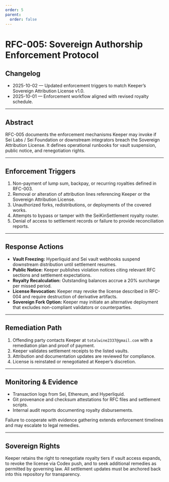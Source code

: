 ```yaml
---
order: 5
parent:
  order: false
---
```


# RFC-005: Sovereign Authorship Enforcement Protocol

## Changelog

* 2025-10-02 — Updated enforcement triggers to match Keeper’s Sovereign Attribution License v1.0.
* 2025-10-01 — Enforcement workflow aligned with revised royalty schedule.

---

## Abstract

RFC-005 documents the enforcement mechanisms Keeper may invoke if Sei Labs / Sei Foundation or downstream integrators breach
the Sovereign Attribution License. It defines operational runbooks for vault suspension, public notice, and renegotiation rights.

---

## Enforcement Triggers

1. Non-payment of lump sum, backpay, or recurring royalties defined in RFC-003.
2. Removal or alteration of attribution lines referencing Keeper or the Sovereign Attribution License.
3. Unauthorized forks, redistributions, or deployments of the covered works.
4. Attempts to bypass or tamper with the SeiKinSettlement royalty router.
5. Denial of access to settlement records or failure to provide reconciliation reports.

---

## Response Actions

* **Vault Freezing:** Hyperliquid and Sei vault webhooks suspend downstream distribution until settlement resumes.
* **Public Notice:** Keeper publishes violation notices citing relevant RFC sections and settlement expectations.
* **Royalty Recalculation:** Outstanding balances accrue a 20% surcharge per missed period.
* **License Revocation:** Keeper may revoke the license described in RFC-004 and require destruction of derivative artifacts.
* **Sovereign Fork Option:** Keeper may initiate an alternative deployment that excludes non-compliant validators or
  counterparties.

---

## Remediation Path

1. Offending party contacts Keeper at `totalwine2337@gmail.com` with a remediation plan and proof of payment.
2. Keeper validates settlement receipts to the listed vaults.
3. Attribution and documentation updates are reviewed for compliance.
4. License is reinstated or renegotiated at Keeper’s discretion.

---

## Monitoring & Evidence

* Transaction logs from Sei, Ethereum, and Hyperliquid.
* Git provenance and checksum attestations for RFC files and settlement scripts.
* Internal audit reports documenting royalty disbursements.

Failure to cooperate with evidence gathering extends enforcement timelines and may escalate to legal remedies.

---

## Sovereign Rights

Keeper retains the right to renegotiate royalty tiers if vault access expands, to revoke the license via Codex push, and to seek
additional remedies as permitted by governing law. All settlement updates must be anchored back into this repository for
transparency.

